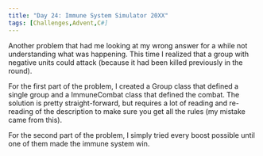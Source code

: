 ```yaml
---
title: "Day 24: Immune System Simulator 20XX"
tags: [Challenges,Advent,C#]
---
```

Another problem that had me looking at my wrong answer for a while not understanding what was happening. This time I realized that a group with negative units could attack (because it had been killed previously in the round).

<!-- truncate -->

For the first part of the problem, I created a Group class that defined a single group and a ImmuneCombat class that defined the combat. The solution is pretty straight-forward, but requires a lot of reading and re-reading of the description to make sure you get all the rules (my mistake came from this).

For the second part of the problem, I simply tried every boost possible until one of them made the immune system win. 
